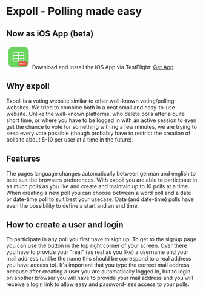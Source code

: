 # Expoll - Polling made easy

## Now as iOS App (beta)

![Logo](./mac64.png)
Download and install the iOS App via TestFlight: [Get App](/#/app)

## Why expoll

Expoll is a voting website similar to other woll-known voting/polling websites. We tried to combine both in a neat small and easy-to-use website. Unlike the well-known platforms, who delete polls after a quite short time, or where you have to be logged in with an active session to even get the chance to vote for something withing a few minutes, we are trying to keep every vote possible (though probably have to restrict the creation of polls to about 5-10 per user at a time in the future).

## Features

The pages language changes automatically between german and english to best suit the browsers preferences. With expoll you are able to participate in as much polls as you like and create and maintain up to 10 polls at a time. When creating a new poll you can choose between a word poll and a date or date-time poll to suit best your usecase. Date (and date-time) polls have even the possibility to define a start and an end time.

## How to create a user and login

To participate in any poll you first have to sign up. To get to the signup page you can use the button in the top right corner of your screen. Over there you have to provide your "real" (as real as you like) a username and your mail address (unlike the name this should be correspond to a real address you have access to). It's important that you type the correct mail address because after creating a user you are automatically logged in, but to login on another browser you will have to provide your mail address and you will receive a login link to allow easy and password-less access to your polls.
